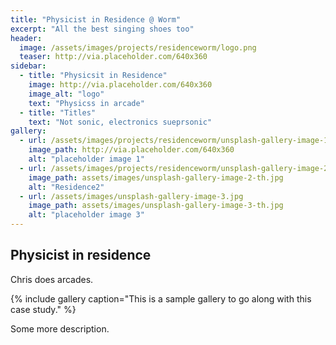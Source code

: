```yaml
---
title: "Physicist in Residence @ Worm"
excerpt: "All the best singing shoes too"
header:
  image: /assets/images/projects/residenceworm/logo.png
  teaser: http://via.placeholder.com/640x360
sidebar:
  - title: "Physicsit in Residence"
    image: http://via.placeholder.com/640x360
    image_alt: "logo"
    text: "Physicss in arcade"
  - title: "Titles"
    text: "Not sonic, electronics sueprsonic"
gallery:
  - url: /assets/images/projects/residenceworm/unsplash-gallery-image-1.jpg
    image_path: http://via.placeholder.com/640x360
    alt: "placeholder image 1"
  - url: /assets/images/projects/residenceworm/unsplash-gallery-image-2.jpg
    image_path: assets/images/unsplash-gallery-image-2-th.jpg
    alt: "Residence2"
  - url: /assets/images/unsplash-gallery-image-3.jpg
    image_path: assets/images/unsplash-gallery-image-3-th.jpg
    alt: "placeholder image 3"
---
```


## Physicist in residence
Chris does arcades. 

{% include gallery caption="This is a sample gallery to go along with this case study." %}

Some more description.	

